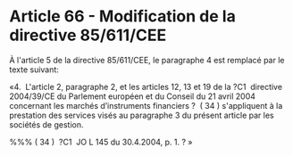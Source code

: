# Article 66 - Modification de la directive 85/611/CEE


À l'article 5 de la directive 85/611/CEE, le paragraphe 4 est remplacé par le texte suivant:

«4.  L'article 2, paragraphe 2, et les articles 12, 13 et 19 de la ?C1  directive 2004/39/CE du Parlement européen et du Conseil du 21 avril 2004 concernant les marchés d’instruments financiers ?  ( 34 ) s'appliquent à la prestation des services visés au paragraphe 3 du présent article par les sociétés de gestion.

%%% ( 34 )  ?C1  JO L 145 du 30.4.2004, p. 1. ? »
